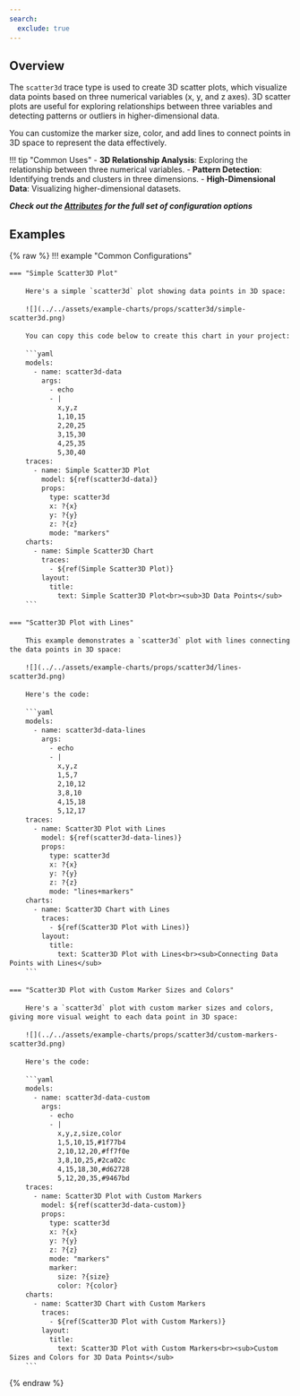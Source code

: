 ```yaml
---
search:
  exclude: true
---
```

<!--start-->
## Overview

The `scatter3d` trace type is used to create 3D scatter plots, which visualize data points based on three numerical variables (x, y, and z axes). 3D scatter plots are useful for exploring relationships between three variables and detecting patterns or outliers in higher-dimensional data.

You can customize the marker size, color, and add lines to connect points in 3D space to represent the data effectively.

!!! tip "Common Uses"
    - **3D Relationship Analysis**: Exploring the relationship between three numerical variables.
    - **Pattern Detection**: Identifying trends and clusters in three dimensions.
    - **High-Dimensional Data**: Visualizing higher-dimensional datasets.

_**Check out the [Attributes](../configuration/Trace/Props/Scatter3d/#attributes) for the full set of configuration options**_

## Examples

{% raw %}
!!! example "Common Configurations"

    === "Simple Scatter3D Plot"

        Here's a simple `scatter3d` plot showing data points in 3D space:

        ![](../../assets/example-charts/props/scatter3d/simple-scatter3d.png)

        You can copy this code below to create this chart in your project:

        ```yaml
        models:
          - name: scatter3d-data
            args:
              - echo
              - |
                x,y,z
                1,10,15
                2,20,25
                3,15,30
                4,25,35
                5,30,40
        traces:
          - name: Simple Scatter3D Plot
            model: ${ref(scatter3d-data)}
            props:
              type: scatter3d
              x: ?{x}
              y: ?{y}
              z: ?{z}
              mode: "markers"
        charts:
          - name: Simple Scatter3D Chart
            traces:
              - ${ref(Simple Scatter3D Plot)}
            layout:
              title:
                text: Simple Scatter3D Plot<br><sub>3D Data Points</sub>
        ```

    === "Scatter3D Plot with Lines"

        This example demonstrates a `scatter3d` plot with lines connecting the data points in 3D space:

        ![](../../assets/example-charts/props/scatter3d/lines-scatter3d.png)

        Here's the code:

        ```yaml
        models:
          - name: scatter3d-data-lines
            args:
              - echo
              - |
                x,y,z
                1,5,7
                2,10,12
                3,8,10
                4,15,18
                5,12,17
        traces:
          - name: Scatter3D Plot with Lines
            model: ${ref(scatter3d-data-lines)}
            props:
              type: scatter3d
              x: ?{x}
              y: ?{y}
              z: ?{z}
              mode: "lines+markers"
        charts:
          - name: Scatter3D Chart with Lines
            traces:
              - ${ref(Scatter3D Plot with Lines)}
            layout:
              title:
                text: Scatter3D Plot with Lines<br><sub>Connecting Data Points with Lines</sub>
        ```

    === "Scatter3D Plot with Custom Marker Sizes and Colors"

        Here's a `scatter3d` plot with custom marker sizes and colors, giving more visual weight to each data point in 3D space:

        ![](../../assets/example-charts/props/scatter3d/custom-markers-scatter3d.png)

        Here's the code:

        ```yaml
        models:
          - name: scatter3d-data-custom
            args:
              - echo
              - |
                x,y,z,size,color
                1,5,10,15,#1f77b4
                2,10,12,20,#ff7f0e
                3,8,10,25,#2ca02c
                4,15,18,30,#d62728
                5,12,20,35,#9467bd
        traces:
          - name: Scatter3D Plot with Custom Markers
            model: ${ref(scatter3d-data-custom)}
            props:
              type: scatter3d
              x: ?{x}
              y: ?{y}
              z: ?{z}
              mode: "markers"
              marker:
                size: ?{size}
                color: ?{color}
        charts:
          - name: Scatter3D Chart with Custom Markers
            traces:
              - ${ref(Scatter3D Plot with Custom Markers)}
            layout:
              title:
                text: Scatter3D Plot with Custom Markers<br><sub>Custom Sizes and Colors for 3D Data Points</sub>
        ```

{% endraw %}
<!--end-->